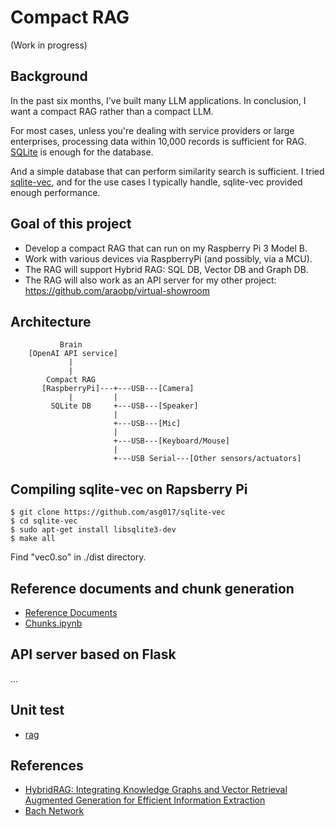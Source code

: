 # Compact RAG

(Work in progress)

## Background

In the past six months, I've built many LLM applications. In conclusion, I want a compact RAG rather than a compact LLM.

For most cases, unless you're dealing with service providers or large enterprises, processing data within 10,000 records is sufficient for RAG. [SQLite](https://www.sqlite.org/) is enough for the database.

And a simple database that can perform similarity search is sufficient. I tried [sqlite-vec](https://github.com/asg017/sqlite-vec), and for the use cases I typically handle, sqlite-vec provided enough performance.

## Goal of this project

- Develop a compact RAG that can run on my Raspberry Pi 3 Model B.
- Work with various devices via RaspberryPi (and possibly, via a MCU).
- The RAG will support Hybrid RAG: SQL DB, Vector DB and Graph DB.
- The RAG will also work as an API server for my other project: https://github.com/araobp/virtual-showroom

## Architecture

```
           Brain
    [OpenAI API service]
             |
             |
        Compact RAG
       [RaspberryPi]---+---USB---[Camera]
             |         |
         SQLite DB     +---USB---[Speaker]
                       |
                       +---USB---[Mic]
                       |
                       +---USB---[Keyboard/Mouse]
                       |
                       +---USB Serial---[Other sensors/actuators]

```

## Compiling sqlite-vec on Rapsberry Pi

```
$ git clone https://github.com/asg017/sqlite-vec
$ cd sqlite-vec
$ sudo apt-get install libsqlite3-dev
$ make all
```

Find "vec0.so" in ./dist directory.

## Reference documents and chunk generation

- [Reference Documents](./ref/virtual_showroom)
- [Chunks.ipynb](./ref/Chunks.ipynb)

## API server based on Flask

...

## Unit test

- [rag](./unittest/rag)

## References

- [HybridRAG: Integrating Knowledge Graphs and Vector Retrieval Augmented Generation for Efficient Information Extraction](https://arxiv.org/html/2408.04948v1)
- [Bach Network](https://github.com/araobp/bach-network)
